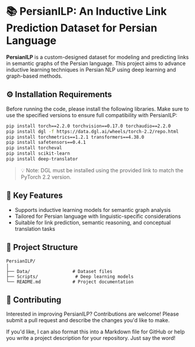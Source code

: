 # 📚 PersianILP: An Inductive Link Prediction Dataset for Persian Language

**PersianILP** is a custom-designed dataset for modeling and predicting links in semantic graphs of the Persian language. This project aims to advance inductive learning techniques in Persian NLP using deep learning and graph-based methods.

## ⚙️ Installation Requirements

Before running the code, please install the following libraries. Make sure to use the specified versions to ensure full compatibility with PersianILP:

```bash
pip install torch==2.2.0 torchvision==0.17.0 torchaudio==2.2.0
pip install dgl -f https://data.dgl.ai/wheels/torch-2.2/repo.html
pip install torchmetrics==1.2.1 transformers==4.38.0
pip install safetensors==0.4.1
pip install torcheval
pip install scikit-learn
pip install deep-translator
```

> 💡 Note: DGL must be installed using the provided link to match the PyTorch 2.2 version.

## 🧠 Key Features

- Supports inductive learning models for semantic graph analysis  
- Tailored for Persian language with linguistic-specific considerations  
- Suitable for link prediction, semantic reasoning, and conceptual translation tasks

## 📁 Project Structure

```
PersianILP/
│
├── Data/                # Dataset files
├── Scripts/              # Deep learning models
└── README.md            # Project documentation
```
## 🤝 Contributing
Interested in improving PersianILP? Contributions are welcome! Please submit a pull request and describe the changes you'd like to make.

If you'd like, I can also format this into a Markdown file for GitHub or help you write a project description for your repository. Just say the word!

